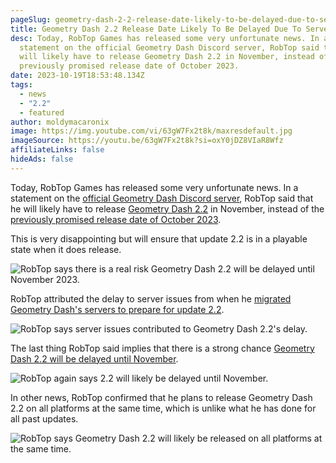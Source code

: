 ```yaml
---
pageSlug: geometry-dash-2-2-release-date-likely-to-be-delayed-due-to-server-issues
title: Geometry Dash 2.2 Release Date Likely To Be Delayed Due To Server Issues
desc: Today, RobTop Games has released some very unfortunate news. In a
  statement on the official Geometry Dash Discord server, RobTop said that he
  will likely have to release Geometry Dash 2.2 in November, instead of the
  previously promised release date of October 2023.
date: 2023-10-19T18:53:48.134Z
tags:
  - news
  - "2.2"
  - featured
author: moldymacaronix
image: https://img.youtube.com/vi/63gW7Fx2t8k/maxresdefault.jpg
imageSource: https://youtu.be/63gW7Fx2t8k?si=oxY0jDZ8VIaR8Wfz
affiliateLinks: false
hideAds: false
---
```

Today, RobTop Games has released some very unfortunate news. In a statement on the [official Geometry Dash Discord server](/posts/geometry-dash-discord-server-how-to-join-request-levels/), RobTop said that he will likely have to release [Geometry Dash 2.2](/categories/2.2/) in November, instead of the [previously promised release date of October 2023](/posts/final-geometry-dash-2-2-release-date-confirmed-by-robtop/).

This is very disappointing but will ensure that update 2.2 is in a playable state when it does release.

![RobTop says there is a real risk Geometry Dash 2.2 will be delayed until November 2023.](https://i.imgur.com/pRD2NAr.png)

RobTop attributed the delay to server issues from when he [migrated Geometry Dash's servers to prepare for update 2.2](/posts/geometry-dash-servers-down-for-maintenance-pending-2-2/).

![RobTop says server issues contributed to Geometry Dash 2.2's delay.](https://i.imgur.com/5oEUaq0.png)

The last thing RobTop said implies that there is a strong chance [Geometry Dash 2.2 will be delayed until November](/posts/geometry-dash-2-2-release-date-might-get-delayed-to-after-october/).

![RobTop again says 2.2 will likely be delayed until November.](https://i.imgur.com/5wTVSuD.png)

In other news, RobTop confirmed that he plans to release Geometry Dash 2.2 on all platforms at the same time, which is unlike what he has done for all past updates.

![RobTop says Geometry Dash 2.2 will likely be released on all platforms at the same time.](https://i.imgur.com/g0t48Ki.png)